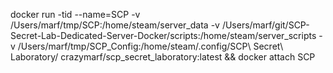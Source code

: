 docker run -tid --name=SCP -v /Users/marf/tmp/SCP:/home/steam/server_data -v /Users/marf/git/SCP-Secret-Lab-Dedicated-Server-Docker/scripts:/home/steam/server_scripts -v /Users/marf/tmp/SCP_Config:/home/steam/.config/SCP\ Secret\ Laboratory/ crazymarf/scp_secret_laboratory:latest && docker attach SCP
